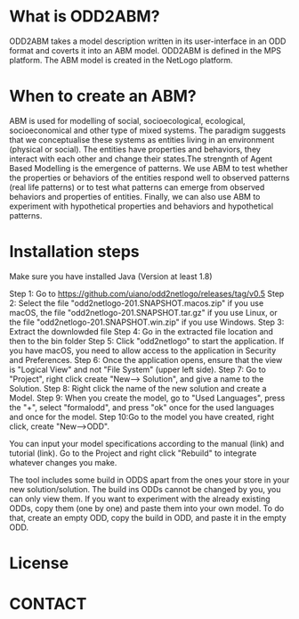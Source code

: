 # What is ODD2ABM?
ODD2ABM takes a model description written in its user-interface in an ODD format and coverts it into an ABM model. ODD2ABM is defined in the MPS platform. The ABM model is created in the NetLogo platform. 

# When to create an ABM?
ABM is used for modelling of social, socioecological, ecological, socioeconomical and other type of mixed systems. The paradigm suggests that we conceptualise these systems as entities living in an environment (physical or social). The entities have properties and behaviors, they interact with each other and change their states.The strengnth of Agent Based Modelling is the emergence of patterns. We use ABM to test whether the properties or behaviors of the entities respond well to observed patterns (real life patterns) or to test what patterns can emerge from observed behaviors and properties of entities. Finally, we can also use ABM to experiment with hypothetical properties and behaviors and hypothetical patterns.



# Installation steps
Make sure you have installed Java (Version at least 1.8)

Step 1: Go to https://github.com/uiano/odd2netlogo/releases/tag/v0.5
Step 2: Select the file "odd2netlogo-201.SNAPSHOT.macos.zip" if you use macOS, the file "odd2netlogo-201.SNAPSHOT.tar.gz" if you use Linux, or the file "odd2netlogo-201.SNAPSHOT.win.zip" if you use Windows.
Step 3: Extract the downlowded file
Step 4: Go in the extracted file location and then to the bin folder
Step 5: Click "odd2netlogo" to start the application. If you have macOS, you need to allow access to the application in Security and Preferences.
Step 6: Once the application opens, ensure that the view is "Logical View" and not "File System" (upper left side).
Step 7: Go to "Project", right click create "New--> Solution", and give a name to the Solution.
Step 8: Right click the name of the new solution and create a Model.
Step 9: When you create the model, go to "Used Languages", press the "+", select "formalodd", and press "ok" once for the used languages and once for the model.
Step 10:Go to the model you have created, right click, create "New-->ODD".

You can input your model specifications according to the manual (link) and tutorial (link). Go to the Project and right click "Rebuild" to integrate whatever changes you make. 

The tool includes some build in ODDS apart from the ones your store in your new solution/solution. The build ins ODDs cannot be changed by you, you can only view them. If you want to experiment with the already existing ODDs, copy them (one by one) and paste them into your own model. To do that, create an empty ODD, copy the build in ODD, and paste it in the empty ODD.

 

# License



# CONTACT
